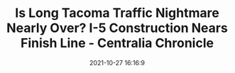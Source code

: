 ---
"title": "Is Long Tacoma Traffic Nightmare Nearly Over? I-5 Construction Nears Finish Line - Centralia Chronicle"
"date": "2021-10-27 16:16:9"
"feed_name": "GOOGLENEWSCONSTRUCTION"
"feed_website": "https://news.google.com/search?q=construction%2Bincident&hl=en-US&gl=US&ceid=US:en"
"feed_rss": "https://news.google.com/rss/search?q=construction%2Bincident&hl=en-US&gl=US&ceid=US:en"
"link": "https://www.chronline.com/stories/is-long-tacoma-traffic-nightmare-nearly-over-i-5-construction-nears-finish-line,276099"
"source": "{'href': 'https://www.chronline.com', 'title': 'Centralia Chronicle'}"
"file": "_posts/2021-1-1-68aed985737ade5ccd783064441e92d559759910.md"
"accident": "0"
"drilling": "0"
"dead": "0"
"injured": "0"
"arrested": "0"
"place": "unknown place"
"where": "unknown site"
"causes": "unknown"
"place_uri": "unknown place"
---